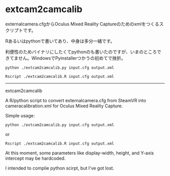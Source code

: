 
# extcam2camcalib

externalcamera.cfgからOculus Mixed Reality Captureのためのxmlをつくるスクリプトです。

Rあるいはpythonで書いてあり、中身は多分一緒です。

利便性のためバイナリにしたくてpythonのも書いたのですが、いまのところできてません。WindowsでPyinstallerつかうの初めてで挫折。

```python ./extcam2camcalib.py input.cfg output.xml```

```Rscript ./extcam2camcalib.R input.cfg output.xml```

-------------------------------------------------
extcam2camcalib

A R/python script to convert externalcamera.cfg from SteamVR into cameracalibration.xml for Oculus Mixed Reality Capture.

Simple usage:

```python ./extcam2camcalib.py input.cfg output.xml```

or

```Rscript ./extcam2camcalib.R input.cfg output.xml```

At this moment, some parameters like display-width, height, and Y-axis intercept may be hardcoded.

I intended to complie python scirpt, but I've got lost.

